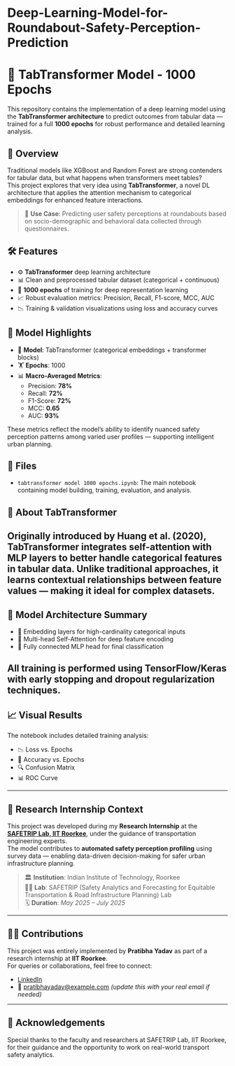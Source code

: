 # Deep-Learning-Model-for-Roundabout-Safety-Perception-Prediction
# 🧠 TabTransformer Model - 1000 Epochs

This repository contains the implementation of a deep learning model using the **TabTransformer architecture** to predict outcomes from tabular data — trained for a full **1000 epochs** for robust performance and detailed learning analysis.

## 📌 Overview

Traditional models like XGBoost and Random Forest are strong contenders for tabular data, but what happens when transformers meet tables?  
This project explores that very idea using **TabTransformer**, a novel DL architecture that applies the attention mechanism to categorical embeddings for enhanced feature interactions.

> 🚀 **Use Case**: Predicting user safety perceptions at roundabouts based on socio-demographic and behavioral data collected through questionnaires.

## 🛠 Features

- ⚙️ **TabTransformer** deep learning architecture
- 📊 Clean and preprocessed tabular dataset (categorical + continuous)
- 🔁 **1000 epochs** of training for deep representation learning
- 📈 Robust evaluation metrics: Precision, Recall, F1-score, MCC, AUC
- 📉 Training & validation visualizations using loss and accuracy curves

## 🧪 Model Highlights

- 📌 **Model**: TabTransformer (categorical embeddings + transformer blocks)
- 🏋️ **Epochs**: 1000
- 📊 **Macro-Averaged Metrics**:
  - Precision: **78%**
  - Recall: **72%**
  - F1-Score: **72%**
  - MCC: **0.65**
  - AUC: **93%**

These metrics reflect the model’s ability to identify nuanced safety perception patterns among varied user profiles — supporting intelligent urban planning.

## 📁 Files

- `tabtransformer model 1000 epochs.ipynb`: The main notebook containing model building, training, evaluation, and analysis.

## 🧠 About TabTransformer

Originally introduced by **Huang et al. (2020)**, TabTransformer integrates **self-attention** with **MLP layers** to better handle categorical features in tabular data. Unlike traditional approaches, it learns contextual relationships between feature values — making it ideal for complex datasets.
---

## 🧩 Model Architecture Summary

- 🎯 Embedding layers for high-cardinality categorical inputs
- 🧩 Multi-head Self-Attention for deep feature encoding
- 🧮 Fully connected MLP head for final classification

All training is performed using **TensorFlow/Keras** with early stopping and dropout regularization techniques.
---

## 📈 Visual Results

The notebook includes detailed training analysis:
- 📉 Loss vs. Epochs
- 🎯 Accuracy vs. Epochs
- 🔍 Confusion Matrix
- 📊 ROC Curve

---
## 🧪 Research Internship Context

This project was developed during my **Research Internship** at the  
**[SAFETRIP Lab, IIT Roorkee](https://civil.iitr.ac.in/SAFETRIP/index.html)**, under the guidance of transportation engineering experts.  
The model contributes to **automated safety perception profiling** using survey data — enabling data-driven decision-making for safer urban infrastructure planning.

> 🏛️ **Institution**: Indian Institute of Technology, Roorkee  
> 🧑‍🔬 **Lab**: SAFETRIP (Safety Analytics and Forecasting for Equitable Transportation & Road Infrastructure Planning) Lab  
> 🗓️ **Duration**: *May 2025 – July 2025*

---

## 🙋‍♀️ Contributions

This project was entirely implemented by **Pratibha Yadav** as part of a research internship at **IIT Roorkee**.  
For queries or collaborations, feel free to connect:

- [LinkedIn](https://www.linkedin.com/in/pratibhayadav/)  
- 📧 pratibhayadav@example.com *(update this with your real email if needed)*

---

## 🌟 Acknowledgements

Special thanks to the faculty and researchers at SAFETRIP Lab, IIT Roorkee, for their guidance and the opportunity to work on real-world transport safety analytics.
